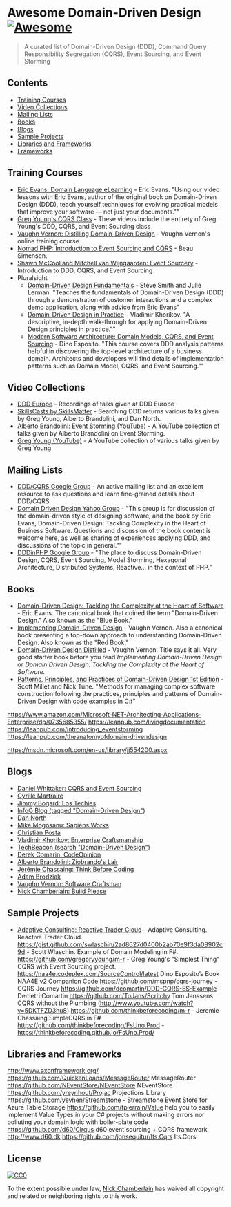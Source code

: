 # Awesome Domain-Driven Design [![Awesome](https://cdn.rawgit.com/sindresorhus/awesome/d7305f38d29fed78fa85652e3a63e154dd8e8829/media/badge.svg)](https://github.com/sindresorhus/awesome)

> A curated list of Domain-Driven Design (DDD), Command Query Responsibility Segregation (CQRS), Event Sourcing, and Event Storming

## Contents

- [Training Courses](#training-courses)
- [Video Collections](#videocollections)
- [Mailing Lists](#mailing-lists)
- [Books](#books)
- [Blogs](#blogs)
- [Sample Projects](#sampleprojects)
- [Libraries and Frameworks](#libraries-and-frameworks)
- [Frameworks](#frameworks)

## Training Courses

- [Eric Evans: Domain Language eLearning](http://elearn.domainlanguage.com/) - Eric Evans.  "Using our video lessons with Eric Evans, author of the original book on Domain-Driven Design (DDD), teach yourself techniques for evolving practical models that improve your software — not just your documents.""
- [Greg Young's CQRS Class](http://subscriptions.viddler.com/GregYoung/) - These videos include the entirety of Greg Young's DDD, CQRS, and Event Sourcing class
- [Vaughn Vernon: Distilling Domain-Driven Design](https://forcomprehension.com/) - Vaughn Vernon's online training course
- [Nomad PHP: Introduction to Event Sourcing and CQRS](https://nomadphp.com/product/introduction-event-sourcing-cqrs/) - Beau Simensen. 
- [Shawn McCool and Mitchell van Wijngaarden: Event Sourcery](https://eventsourcery.com/) - Introduction to DDD, CQRS, and Event Sourcing
- Pluralsight
	 - [Domain-Driven Design Fundamentals](https://www.pluralsight.com/courses/domain-driven-design-fundamentals) - Steve Smith and Julie Lerman.  "Teaches the fundamentals of Domain-Driven Design (DDD) through a demonstration of customer interactions and a complex demo application, along with advice from Eric Evans"
	 - [Domain-Driven Design in Practice](https://www.pluralsight.com/courses/domain-driven-design-in-practice) - Vladimir Khorikov.  "A descriptive, in-depth walk-through for applying Domain-Driven Design principles in practice.""
	 - [Modern Software Architecture: Domain Models, CQRS, and Event Sourcing](https://www.pluralsight.com/courses/modern-software-architecture-domain-models-cqrs-event-sourcing) - Dino Esposito.  "This course covers DDD analysis patterns helpful in discovering the top-level architecture of a business domain. Architects and developers will find details of implementation patterns such as Domain Model, CQRS, and Event Sourcing.""

## Video Collections

- [DDD Europe](https://dddeurope.com) - Recordings of talks given at DDD Europe
- [SkillsCasts by SkillsMatter](https://skillsmatter.com/skillscasts) - Searching DDD returns various talks given by Greg Young, Alberto Brandolini, and Dan North.
- [Alberto Brandolini: Event Storming (YouTube)](https://www.youtube.com/watch?v=veTVAN0oEkQ&list=PLve553MhJLs4YkEnHmOjWJv0B-6WY0-JI) - A YouTube collection of talks given by Alberto Brandolini on Event Storming.
- [Greg Young (YouTube)](https://www.youtube.com/watch?v=JHGkaShoyNs&list=PL5XpN_ZVafKLePdxruDfdfi-IiZtXz-k9) - A YouTube collection of various talks given by Greg Young

## Mailing Lists

- [DDD/CQRS Google Group](https://groups.google.com/forum/?utm_source=digest&utm_medium=email#!forum/dddcqrs) - An active mailing list and an excellent resource to ask questions and learn fine-grained details about DDD/CQRS.
- [Domain Driven Design Yahoo Group](https://groups.yahoo.com/neo/groups/domaindrivendesign/conversations/messages) - "This group is for discussion of the domain-driven style of designing software, and the book by Eric Evans, Domain-Driven Design: Tackling Complexity in the Heart of Business Software. Questions and discussion of the book content is welcome here, as well as sharing of experiences applying DDD, and discussions of the topic in general.""
- [DDDinPHP Google Group](https://groups.google.com/forum/#!forum/dddinphp) - "The place to discuss Domain-Driven Design, CQRS, Event Sourcing, Model Storming, Hexagonal Architecture, Distributed Systems, Reactive... in the context of PHP."

## Books

- [Domain-Driven Design: Tackling the Complexity at the Heart of Software](https://amzn.com/0321125215) - Eric Evans.  The canonical book that coined the term "Domain-Driven Design."  Also known as the "Blue Book."
- [Implementing Domain-Driven Design](https://vaughnvernon.co/?page_id=168#iddd) - Vaughn Vernon.  Also a canonical book presenting a top-down approach to understanding Domain-Driven Design.  Also known as the "Red Book."
- [Domain-Driven Design Distilled](https://www.amazon.com/Domain-Driven-Design-Distilled-Vaughn-Vernon/dp/0134434420) - Vaughn Vernon.  Title says it all.  Very good starter book before you read *Implementing Domain-Driven Design* or *Domain Driven Design: Tackling the Complexity at the Heart of Software.*  
- [Patterns, Principles, and Practices of Domain-Driven Design 1st Edition](https://www.amazon.com/Patterns-Principles-Practices-Domain-Driven-Design/dp/1118714709) - Scott Millet and Nick Tune.  "Methods for managing complex software construction following the practices, principles and patterns of Domain-Driven Design with code examples in C#"

https://www.amazon.com/Microsoft-NET-Architecting-Applications-Enterprise/dp/0735685355/
https://leanpub.com/livingdocumentation
https://leanpub.com/introducing_eventstorming
https://leanpub.com/theanatomyofdomain-drivendesign

https://msdn.microsoft.com/en-us/library/jj554200.aspx

## Blogs

- [Daniel Whittaker: CQRS and Event Sourcing](http://danielwhittaker.me)
- [Cyrille Martraire](http://cyrille.martraire.com)
- [Jimmy Bogard: Los Techies](https://lostechies.com/jimmybogard/)
- [InfoQ Blog (tagged "Domain-Driven Design")](https://www.infoq.com/domaindrivendesign/)
- [Dan North](https://dannorth.net/blog/)
- [Mike Mogosanu: Sapiens Works](http://blog.sapiensworks.com)
- [Christian Posta](http://blog.christianposta.com)
- [Vladimir Khorikov: Enterprise Craftsmanship](http://enterprisecraftsmanship.com)
- [TechBeacon (search "Domain-Driven Design")](http://techbeacon.com/)
- [Derek Comarin: CodeOpinion](http://codeopinion.com)
- [Alberto Brandolini: Ziobrando's Lair](https://ziobrando.blogspot.it)
- [Jérémie Chassaing: Think Before Coding](https://thinkbeforecoding.github.io/)
- [Adam Brodziak](https://medium.com/@adambrodziak)
- [Vaughn Vernon: Software Craftsman](https://vaughnvernon.co)
- [Nick Chamberlain: Build Please](https://buildplease.com)

## Sample Projects

- [Adaptive Consulting: Reactive Trader Cloud](https://github.com/AdaptiveConsulting/ReactiveTraderCloud) - Adaptive Consulting.  Reactive Trader Cloud.
https://gist.github.com/swlaschin/2ad8627d0400b2ab70e9f3da08902c9d - Scott Wlaschin.  Example of Domain Modeling in F#.
https://github.com/gregoryyoung/m-r - Greg Young's "Simplest Thing" CQRS with Event Sourcing project.
https://naa4e.codeplex.com/SourceControl/latest Dino Esposito’s Book NAA4E v2 Companion Code
https://github.com/mspnp/cqrs-journey - CQRS Journey
https://github.com/dcomartin/DDD-CQRS-ES-Example - Demetri Comartin
https://github.com/ToJans/Scritchy Tom Janssens CQRS without the Plumbing (http://www.youtube.com/watch?v=5DKTFZD3hu8)
https://github.com/thinkbeforecoding/m-r - Jeremie Chassaing SimpleCQRS in F#
https://github.com/thinkbeforecoding/FsUno.Prod - https://thinkbeforecoding.github.io/FsUno.Prod/

## Libraries and Frameworks

http://www.axonframework.org/
https://github.com/QuickenLoans/MessageRouter MessageRouter
https://github.com/NEventStore/NEventStore NEventStore
https://github.com/yreynhout/Projac Projections Library
https://github.com/yevhen/Streamstone - Streamstone Event Store for Azure Table Storage
https://github.com/tpierrain/Value help you to easily implement Value Types in your C# projects without making errors nor polluting your domain logic with boiler-plate code
https://github.com/d60/Cirqus d60 event sourcing + CQRS framework http://www.d60.dk
https://github.com/jonsequitur/Its.Cqrs Its.Cqrs

## License

[![CC0](http://mirrors.creativecommons.org/presskit/buttons/88x31/svg/cc-zero.svg)](https://creativecommons.org/publicdomain/zero/1.0/)

To the extent possible under law, [Nick Chamberlain](https://buildplease.com) has waived all copyright and related or neighboring rights to this work.
